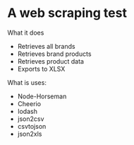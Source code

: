 # A web scraping test

What it does
- Retrieves all brands
- Retrieves brand products
- Retrieves product data
- Exports to XLSX

What is uses:
- Node-Horseman
- Cheerio
- lodash
- json2csv
- csvtojson
- json2xls